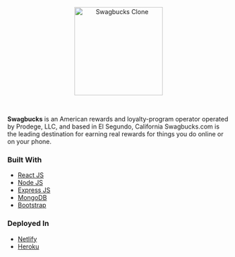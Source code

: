 <p align="center">
    <img width="200" height="auto" src="https://i.ibb.co/KWQd168/unnamed-removebg-preview.png" alt="Swagbucks Clone" />
</p>
   
   <br>
   
**Swagbucks** is an American rewards and loyalty-program operator operated by Prodege, LLC, and based in El Segundo, California Swagbucks.com is the leading destination for earning real rewards for things you do online or on your phone. 




### Built With
* [React JS](https://reactjs.org/)
* [Node JS](https://nodejs.org/en/)
* [Express JS](https://expressjs.com/)
* [MongoDB](https://www.mongodb.com/)
* [Bootstrap](https://react-bootstrap.github.io/)

### Deployed In
* [Netlify](https://netlify.com/)
* [Heroku](https://www.heroku.com/)
